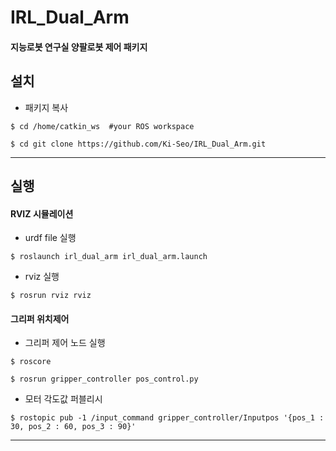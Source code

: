 # IRL_Dual_Arm
#### 지능로봇 연구실 양팔로봇 제어 패키지



## 설치
- 패키지 복사
<pre><code>$ cd /home/catkin_ws  #your ROS workspace</code></pre>
<pre><code>$ cd git clone https://github.com/Ki-Seo/IRL_Dual_Arm.git </code></pre>
---------------



## 실행
#### RVIZ 시뮬레이션 
- urdf file 실행
<pre><code>$ roslaunch irl_dual_arm irl_dual_arm.launch</code></pre>
- rviz 실행
<pre><code>$ rosrun rviz rviz</code></pre>


#### 그리퍼 위치제어
- 그리퍼 제어 노드 실행
<pre><code>$ roscore</code></pre>
<pre><code>$ rosrun gripper_controller pos_control.py</code></pre>


- 모터 각도값 퍼블리시
<pre><code>$ rostopic pub -1 /input_command gripper_controller/Inputpos '{pos_1 : 30, pos_2 : 60, pos_3 : 90}'</code></pre>
-------
